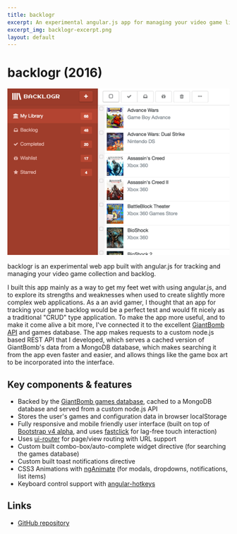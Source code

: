 ```yaml
---
title: backlogr
excerpt: An experimental angular.js app for managing your video game library and backlog
excerpt_img: backlogr-excerpt.png
layout: default
---
```


backlogr (2016)
=======

<img src="/img/backlogr-hero.png" class="post-hero-img" />

backlogr is an experimental web app built with angular.js for tracking and managing your video game collection and backlog.

I built this app mainly as a way to get my feet wet with using angular.js, and to explore its strengths and weaknesses when used to create slightly more complex web applications. As a an avid gamer, I thought that an app for tracking your game backlog would be a perfect test and would fit nicely as a traditional "CRUD" type application. To make the app more useful, and to make it come alive a bit more, I've connected it to the excellent [GiantBomb API](http://www.giantbomb.com/api/) and games database. The app makes requests to a custom node.js based REST API that I developed, which serves a cached version of GiantBomb's data from a MongoDB database, which makes searching it from the app even faster and easier, and allows things like the game box art to be incorporated into the interface.

## Key components & features

* Backed by the [GiantBomb games database](http://www.giantbomb.com/api/), cached to a MongoDB database and served from a custom node.js API
* Stores the user's games and configuration data in browser localStorage
* Fully responsive and mobile friendly user interface (built on top of [Bootstrap v4 alpha](http://v4-alpha.getbootstrap.com/), and uses [fastclick](https://github.com/ftlabs/fastclick) for lag-free touch interaction)
* Uses [ui-router](https://github.com/angular-ui/ui-router) for page/view routing with URL support
* Custom built combo-box/auto-complete widget directive (for searching the games database)
* Custom built toast notifications directive
* CSS3 Animations with [ngAnimate](https://docs.angularjs.org/api/ngAnimate) (for modals, dropdowns, notifications, list items)
* Keyboard control support with [angular-hotkeys](https://github.com/chieffancypants/angular-hotkeys)

Links
-----

 * [GitHub repository](https://github.com/billdami/backlogr-angular)